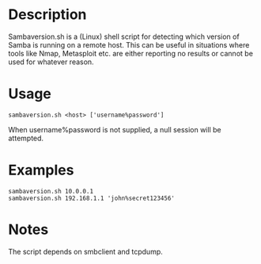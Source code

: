 # Description
Sambaversion.sh is a (Linux) shell script for detecting which version of Samba is running on a remote host.
This can be useful in situations where tools like Nmap, Metasploit etc. are either reporting no results or cannot be used for whatever reason.

# Usage
`sambaversion.sh <host> ['username%password']`

When username%password is not supplied, a null session will be attempted.

# Examples
```shell
sambaversion.sh 10.0.0.1  
sambaversion.sh 192.168.1.1 'john%secret123456'
```

# Notes
The script depends on smbclient and tcpdump.
